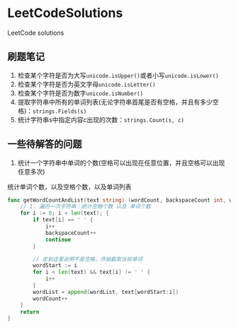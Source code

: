 # LeetCodeSolutions
LeetCode solutions


## 刷题笔记
1. 检查某个字符是否为大写`unicode.isUpper()`或者小写`unicode.isLower()`
2. 检查某个字符是否为英文字母`unicode.isLetter()`
3. 检查某个字符是否为数字`unicode.isNumber()`
4. 提取字符串中所有的单词列表(无论字符串首尾是否有空格，并且有多少空格)：`strings.Fields(s)`
5. 统计字符串s中指定内容c出现的次数：`strings.Count(s, c)`


## 一些待解答的问题
1. 统计一个字符串中单词的个数(空格可以出现在任意位置，并且空格可以出现任意多次)



统计单词个数，以及空格个数，以及单词列表
```go
func getWordCountAndList(text string) (wordCount, backspaceCount int, wordList []string) {
	// 1. 遍历一次字符串：统计空格个数 以及 单词个数
	for i := 0; i < len(text); {
		if text[i] == ' ' {
			i++
			backspaceCount++
			continue
		}

		// 走到这里说明不是空格，开始截取当前单词
		wordStart := i
		for i < len(text) && text[i] != ' ' {
			i++
		}
		wordList = append(wordList, text[wordStart:i])
		wordCount++
	}
	return
}
```